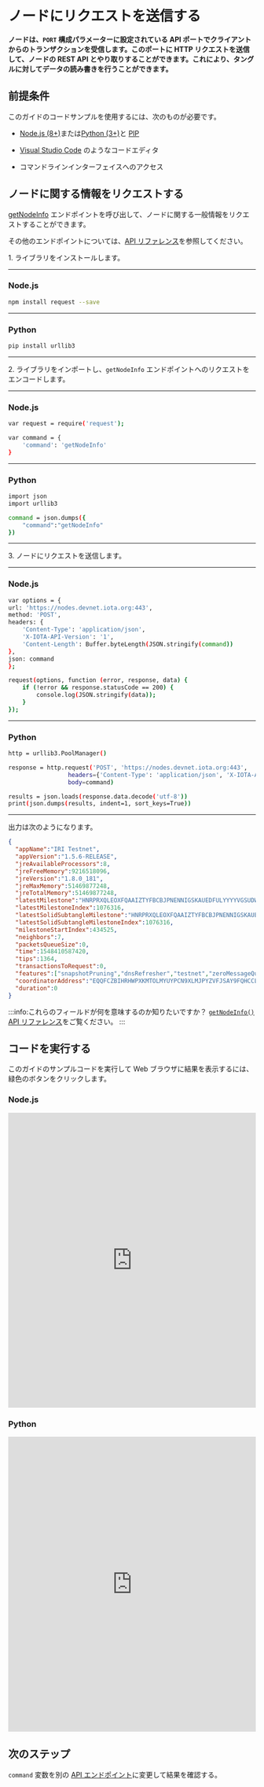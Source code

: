 # ノードにリクエストを送信する
<!-- # Send requests to a node -->

**ノードは、`PORT` 構成パラメーターに設定されている API ポートでクライアントからのトランザクションを受信します。このポートに HTTP リクエストを送信して、ノードの REST API とやり取りすることができます。これにより、タングルに対してデータの読み書きを行うことができます。**
<!-- **Nodes wait to receive transactions from clients on the API port that's set in the `PORT` configuration parameter. You can send HTTP requests to this port to interact with a node's REST API, which allows you to read/write data to the Tangle.** -->

## 前提条件
<!-- ## Prerequisites -->

このガイドのコードサンプルを使用するには、次のものが必要です。
<!-- To use the code samples in this guide, you must have the following: -->

- [Node.js (8+)](https://nodejs.org/en/)または[Python (3+)](https://www.python.org/downloads/)と [PIP](https://pip.pypa.io/en/stable/installing/)
<!-- - [Node.js (8+)](https://nodejs.org/en/) or [Python (3+)](https://www.python.org/downloads/) and [PIP](https://pip.pypa.io/en/stable/installing/) -->
- [Visual Studio Code](https://code.visualstudio.com/Download) のようなコードエディタ
<!-- - A code editor such as [Visual Studio Code](https://code.visualstudio.com/Download) -->
- コマンドラインインターフェイスへのアクセス
<!-- - Access to a command-line interface -->

## ノードに関する情報をリクエストする
<!-- ## Request information about the node -->

[getNodeInfo](../references/api-reference.md#getnodeinfo) エンドポイントを呼び出して、ノードに関する一般情報をリクエストすることができます。
<!-- You can call the [getNodeInfo](../references/api-reference.md#getnodeinfo) endpoint to request general information about the node. -->

その他のエンドポイントについては、[API リファレンス](../references/api-reference.md)を参照してください。
<!-- For more endpoints, see the [API reference](../references/api-reference.md). -->

1\. ライブラリをインストールします。
<!-- 1\. Install the libraries -->

--------------------
### Node.js

```bash
npm install request --save
```
---
### Python

```bash
pip install urllib3
```
--------------------

2\. ライブラリをインポートし、`getNodeInfo` エンドポイントへのリクエストをエンコードします。
<!-- 2\. Import the libraries and encode a request to the `getNodeInfo` endpoint -->

--------------------
### Node.js

```bash
var request = require('request');

var command = {
    'command': 'getNodeInfo'
}
```
---
### Python

```bash
import json
import urllib3

command = json.dumps({
    "command":"getNodeInfo"
})
```
--------------------

3\. ノードにリクエストを送信します。
<!-- 3\. Send the request to the node -->

--------------------
### Node.js

```bash
var options = {
url: 'https://nodes.devnet.iota.org:443',
method: 'POST',
headers: {
    'Content-Type': 'application/json',
    'X-IOTA-API-Version': '1',
    'Content-Length': Buffer.byteLength(JSON.stringify(command))
},
json: command
};

request(options, function (error, response, data) {
    if (!error && response.statusCode == 200) {
        console.log(JSON.stringify(data));
    }
});
```
---
### Python

```bash
http = urllib3.PoolManager()

response = http.request('POST', 'https://nodes.devnet.iota.org:443',
                 headers={'Content-Type': 'application/json', 'X-IOTA-API-Version': '1'},
                 body=command)

results = json.loads(response.data.decode('utf-8'))
print(json.dumps(results, indent=1, sort_keys=True))
```
--------------------

出力は次のようになります。
<!-- The output should display something like the following: -->

```json
{
  "appName":"IRI Testnet",
  "appVersion":"1.5.6-RELEASE",
  "jreAvailableProcessors":8,
  "jreFreeMemory":9216518096,
  "jreVersion":"1.8.0_181",
  "jreMaxMemory":51469877248,
  "jreTotalMemory":51469877248,
  "latestMilestone":"HNRPRXQLEOXFQAAIZTYFBCBJPNENNIGSKAUEDFULYYYYVGSUDWLYZVNZTPTFV9OCP9DAMNVJ9JYMOA999",
  "latestMilestoneIndex":1076316,
  "latestSolidSubtangleMilestone":"HNRPRXQLEOXFQAAIZTYFBCBJPNENNIGSKAUEDFULYYYYVGSUDWLYZVNZTPTFV9OCP9DAMNVJ9JYMOA999",
  "latestSolidSubtangleMilestoneIndex":1076316,
  "milestoneStartIndex":434525,
  "neighbors":7,
  "packetsQueueSize":0,
  "time":1548410587420,
  "tips":1364,
  "transactionsToRequest":0,
  "features":["snapshotPruning","dnsRefresher","testnet","zeroMessageQueue","tipSolidification","RemotePOW"],
  "coordinatorAddress":"EQQFCZBIHRHWPXKMTOLMYUYPCN9XLMJPYZVFJSAY9FQHCCLWTOLLUGKKMXYFDBOOYFBLBI9WUEILGECYM",
  "duration":0
}
```

:::info:これらのフィールドが何を意味するのか知りたいですか？
[`getNodeInfo()` API リファレンス](root://node-software/0.1/iri/references/api-reference.md#getnodeinfo)をご覧ください。
:::
<!-- :::info:Want to know what these fields mean? -->
<!-- [Take a look at the `getNodeInfo()` API reference](root://node-software/0.1/iri/references/api-reference.md#getnodeinfo). -->
<!-- ::: -->

## コードを実行する
<!-- ## Run the code -->

このガイドのサンプルコードを実行して Web ブラウザに結果を表示するには、緑色のボタンをクリックします。
<!-- Click the green button to run the sample code in this guide and see the results in the web browser. -->

### Node.js

<iframe height="600px" width="100%" src="https://repl.it/@jake91/Interact-with-a-node-Nodejs?lite=true" scrolling="no" frameborder="no" allowtransparency="true" allowfullscreen="true" sandbox="allow-forms allow-pointer-lock allow-popups allow-same-origin allow-scripts allow-modals"></iframe>

### Python

<iframe height="600px" width="100%" src="https://repl.it/@jake91/Interact-with-a-node?lite=true" scrolling="no" frameborder="no" allowtransparency="true" allowfullscreen="true" sandbox="allow-forms allow-pointer-lock allow-popups allow-same-origin allow-scripts allow-modals"></iframe>

## 次のステップ
<!-- ## Next steps -->

`command` 変数を別の [API エンドポイント](../references/api-reference.md)に変更して結果を確認する。
<!-- Change the `command` variable to a different [API endpoint](../references/api-reference.md) and see the results. -->
